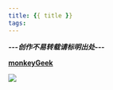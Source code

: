```yaml
---
title: {{ title }}
tags:
---
```










***---创作不易转载请标明出处---***

**[monkeyGeek](https://monkeygeek369.github.io)**

![](D:/softProject/myselfGit/myblog/source/image/monkey%2064.png)

